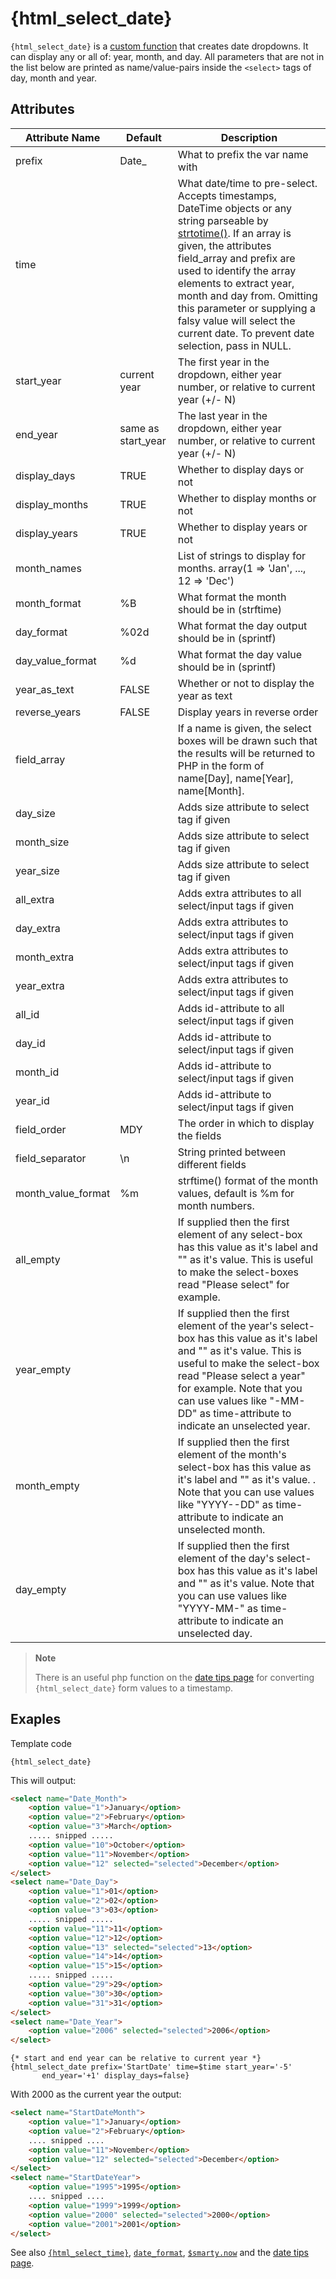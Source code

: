 # {html_select_date}

`{html_select_date}` is a [custom function](index.md)
that creates date dropdowns. It can display any or all of: year, month,
and day. All parameters that are not in the list below are printed as
name/value-pairs inside the `<select>` tags of day, month and year.

## Attributes

| Attribute Name     | Default            | Description                                                                                                                                                                                                                                                                                                                                                                                                    |
|--------------------|--------------------|----------------------------------------------------------------------------------------------------------------------------------------------------------------------------------------------------------------------------------------------------------------------------------------------------------------------------------------------------------------------------------------------------------------|
| prefix             | Date_              | What to prefix the var name with                                                                                                                                                                                                                                                                                                                                                                               |
| time               |                    | What date/time to pre-select. Accepts timestamps, DateTime objects or any string parseable by [strtotime()](https://www.php.net/strtotime). If an array is given, the attributes field_array and prefix are used to identify the array elements to extract year, month and day from. Omitting this parameter or supplying a falsy value will select the current date. To prevent date selection, pass in NULL. |
| start_year         | current year       | The first year in the dropdown, either year number, or relative to current year (+/- N)                                                                                                                                                                                                                                                                                                                        |
| end_year           | same as start_year | The last year in the dropdown, either year number, or relative to current year (+/- N)                                                                                                                                                                                                                                                                                                                         |
| display_days       | TRUE               | Whether to display days or not                                                                                                                                                                                                                                                                                                                                                                                 |
| display_months     | TRUE               | Whether to display months or not                                                                                                                                                                                                                                                                                                                                                                               |
| display_years      | TRUE               | Whether to display years or not                                                                                                                                                                                                                                                                                                                                                                                |
| month_names        |                    | List of strings to display for months. array(1 =\> 'Jan', ..., 12 =\> 'Dec')                                                                                                                                                                                                                                                                                                                                   |
| month_format       | \%B                | What format the month should be in (strftime)                                                                                                                                                                                                                                                                                                                                                                  |
| day_format         | \%02d              | What format the day output should be in (sprintf)                                                                                                                                                                                                                                                                                                                                                              |
| day_value_format   | \%d                | What format the day value should be in (sprintf)                                                                                                                                                                                                                                                                                                                                                               |
| year_as_text       | FALSE              | Whether or not to display the year as text                                                                                                                                                                                                                                                                                                                                                                     |
| reverse_years      | FALSE              | Display years in reverse order                                                                                                                                                                                                                                                                                                                                                                                 |
| field_array        |                    | If a name is given, the select boxes will be drawn such that the results will be returned to PHP in the form of name\[Day\], name\[Year\], name\[Month\].                                                                                                                                                                                                                                                      |
| day_size           |                    | Adds size attribute to select tag if given                                                                                                                                                                                                                                                                                                                                                                     |
| month_size         |                    | Adds size attribute to select tag if given                                                                                                                                                                                                                                                                                                                                                                     |
| year_size          |                    | Adds size attribute to select tag if given                                                                                                                                                                                                                                                                                                                                                                     |
| all_extra          |                    | Adds extra attributes to all select/input tags if given                                                                                                                                                                                                                                                                                                                                                        |
| day_extra          |                    | Adds extra attributes to select/input tags if given                                                                                                                                                                                                                                                                                                                                                            |
| month_extra        |                    | Adds extra attributes to select/input tags if given                                                                                                                                                                                                                                                                                                                                                            |
| year_extra         |                    | Adds extra attributes to select/input tags if given                                                                                                                                                                                                                                                                                                                                                            |
| all_id             |                    | Adds id-attribute to all select/input tags if given                                                                                                                                                                                                                                                                                                                                                            |
| day_id             |                    | Adds id-attribute to select/input tags if given                                                                                                                                                                                                                                                                                                                                                                |
| month_id           |                    | Adds id-attribute to select/input tags if given                                                                                                                                                                                                                                                                                                                                                                |
| year_id            |                    | Adds id-attribute to select/input tags if given                                                                                                                                                                                                                                                                                                                                                                |
| field_order        | MDY                | The order in which to display the fields                                                                                                                                                                                                                                                                                                                                                                       |
| field_separator    | \\n                | String printed between different fields                                                                                                                                                                                                                                                                                                                                                                        |
| month_value_format | \%m                | strftime() format of the month values, default is %m for month numbers.                                                                                                                                                                                                                                                                                                                                        |
| all_empty          |                    | If supplied then the first element of any select-box has this value as it's label and "" as it's value. This is useful to make the select-boxes read "Please select" for example.                                                                                                                                                                                                                              |
| year_empty         |                    | If supplied then the first element of the year's select-box has this value as it's label and "" as it's value. This is useful to make the select-box read "Please select a year" for example. Note that you can use values like "-MM-DD" as time-attribute to indicate an unselected year.                                                                                                                     |
| month_empty        |                    | If supplied then the first element of the month's select-box has this value as it's label and "" as it's value. . Note that you can use values like "YYYY\--DD" as time-attribute to indicate an unselected month.                                                                                                                                                                                             |
| day_empty          |                    | If supplied then the first element of the day's select-box has this value as it's label and "" as it's value. Note that you can use values like "YYYY-MM-" as time-attribute to indicate an unselected day.                                                                                                                                                                                                    |

> **Note**
>
> There is an useful php function on the [date tips page](../../appendixes/tips.md)
> for converting `{html_select_date}` form values to a timestamp.

## Exaples

Template code

```smarty
{html_select_date}
```

This will output:

```html
<select name="Date_Month">
    <option value="1">January</option>
    <option value="2">February</option>
    <option value="3">March</option>
    ..... snipped .....
    <option value="10">October</option>
    <option value="11">November</option>
    <option value="12" selected="selected">December</option>
</select>
<select name="Date_Day">
    <option value="1">01</option>
    <option value="2">02</option>
    <option value="3">03</option>
    ..... snipped .....
    <option value="11">11</option>
    <option value="12">12</option>
    <option value="13" selected="selected">13</option>
    <option value="14">14</option>
    <option value="15">15</option>
    ..... snipped .....
    <option value="29">29</option>
    <option value="30">30</option>
    <option value="31">31</option>
</select>
<select name="Date_Year">
    <option value="2006" selected="selected">2006</option>
</select>
```

```smarty
{* start and end year can be relative to current year *}
{html_select_date prefix='StartDate' time=$time start_year='-5'
       end_year='+1' display_days=false}
```

With 2000 as the current year the output:

```html
<select name="StartDateMonth">
    <option value="1">January</option>
    <option value="2">February</option>
    .... snipped ....
    <option value="11">November</option>
    <option value="12" selected="selected">December</option>
</select>
<select name="StartDateYear">
    <option value="1995">1995</option>
    .... snipped ....
    <option value="1999">1999</option>
    <option value="2000" selected="selected">2000</option>
    <option value="2001">2001</option>
</select>
```

See also [`{html_select_time}`](language-function-html-select-time.md),
[`date_format`](../language-modifiers/language-modifier-date-format.md),
[`$smarty.now`](../language-variables/language-variables-smarty.md#smartynow-languagevariablessmartynow) and
the [date tips
page](../../appendixes/tips.md#dates).
